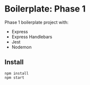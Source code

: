 # Boilerplate: Phase 1

Phase 1 boilerplate project with:

 - Express
 - Express Handlebars
 - Jest
 - Nodemon


## Install

```
npm install
npm start
```
